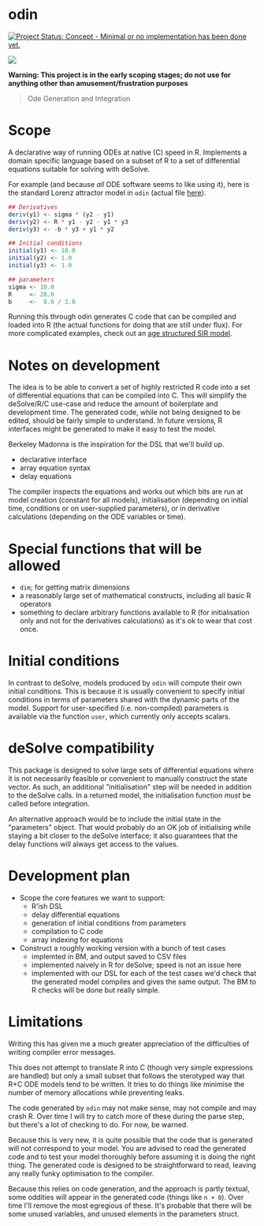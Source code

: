 # odin

[![Project Status: Concept - Minimal or no implementation has been done yet.](http://www.repostatus.org/badges/latest/concept.svg)](http://www.repostatus.org/#concept)

![](https://upload.wikimedia.org/wikipedia/commons/thumb/9/9f/Odin_%28Manual_of_Mythology%29.jpg/250px-Odin_%28Manual_of_Mythology%29.jpg)

**Warning: This project is in the early scoping stages; do not use for anything other than amusement/frustration purposes**

> Ode Generation and Integration

# Scope

A declarative way of running ODEs at native (C) speed in R.  Implements a domain specific language based on a subset of R to a set of differential equations suitable for solving with deSolve.

For example (and because *all* ODE software seems to like using it), here is the standard Lorenz attractor model in `odin` (actual file [here](tests/testthat/examples/lorenz_odin.R)).

```r
## Derivatives
deriv(y1) <- sigma * (y2 - y1)
deriv(y2) <- R * y1 - y2 - y1 * y3
deriv(y3) <- -b * y3 + y1 * y2

## Initial conditions
initial(y1) <- 10.0
initial(y2) <- 1.0
initial(y3) <- 1.0

## parameters
sigma <- 10.0
R     <- 28.0
b     <-  8.0 / 3.0
```

Running this through odin generates C code that can be compiled and loaded into R (the actual functions for doing that are still under flux).  For more complicated examples, check out an [age structured SIR model](tests/testthat/examples/array_odin.R).

# Notes on development

The idea is to be able to convert a set of highly restricted R code into a set of differential equations that can be compiled into C.  This will simplify the deSolve/R/C use-case and reduce the amount of boilerplate and development time.  The generated code, while not being designed to be edited, should be fairly simple to understand.  In future versions, R interfaces might be generated to make it easy to test the model.

Berkeley Madonna is the inspiration for the DSL that we'll build up.

* declarative interface
* array equation syntax
* delay equations

The compiler inspects the equations and works out which bits are run at model creation (constant for all models), initialisation (depending on initial time, conditions or on user-supplied parameters), or in derivative calculations (depending on the ODE variables or time).

# Special functions that will be allowed

* `dim`; for getting matrix dimensions
* a reasonably large set of mathematical constructs, including all basic R operators
* something to declare arbitrary functions available to R (for initialisation only and not for the derivatives calculations) as it's ok to wear that cost once.

# Initial conditions

In contrast to deSolve, models produced by `odin` will compute their own initial conditions.  This is because it is usually convenient to specify initial conditions in terms of parameters shared with the dynamic parts of the model.  Support for user-specified (i.e. non-compiled) parameters is available via the function `user`, which currently only accepts scalars.

# deSolve compatibility

This package is designed to solve large sets of differential equations where it is not necessarily feasible or convenient to manually construct the state vector.  As such, an additional "initialisation" step will be needed in addition to the deSolve calls.  In a returned model, the initialisation function *must* be called before integration.

An alternative approach would be to include the initial state in the "parameters" object.  That would probably do an OK job of initialising while staying a bit closer to the deSolve interface; it also guarantees that the delay functions will always get access to the values.

# Development plan

* Scope the core features we want to support:
  - R'ish DSL
  - delay differential equations
  - generation of initial conditions from parameters
  - compilation to C code
  - array indexing for equations
* Construct a roughly working version with a bunch of test cases
  - implemted in BM, and output saved to CSV files
  - implemented naively in R for deSolve; speed is not an issue here
  - implemented with our DSL
  for each of the test cases we'd check that the generated model compiles and gives the same output.  The BM to R checks will be done but really simple.

# Limitations

Writing this has given me a much greater appreciation of the difficulties of writing compiler error messages.

This does not attempt to translate R into C (though very simple expressions are handled) but only a small subset that follows the sterotyped way that R+C ODE models tend to be written.  It tries to do things like minimise the number of memory allocations while preventing leaks.

The code generated by `odin` may not make sense, may not compile and may crash R.  Over time I will try to catch more of these during the parse step, but there's a lot of checking to do.  For now, be warned.

Because this is very new, it is quite possible that the code that is generated will not correspond to your model.  You are advised to read the generated code and to test your model thoroughly before assuming it is doing the right thing.  The generated code is designed to be straightforward to read, leaving any really funky optimisation to the compiler.

Because this relies on code generation, and the approach is partly textual, some oddities will appear in the generated code (things like `n + 0`).  Over time I'll remove the most egregious of these.  It's probable that there will be some unused variables, and unused elements in the parameters struct.
